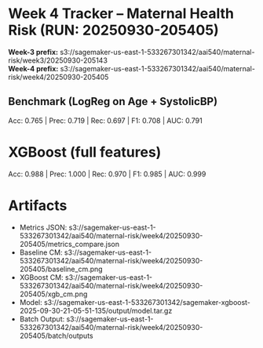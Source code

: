 # Week 4 Tracker – Maternal Health Risk (RUN: 20250930-205405)

**Week-3 prefix:** s3://sagemaker-us-east-1-533267301342/aai540/maternal-risk/week3/20250930-205143  
**Week-4 prefix:** s3://sagemaker-us-east-1-533267301342/aai540/maternal-risk/week4/20250930-205405

## Benchmark (LogReg on Age + SystolicBP)
Acc: 0.765 | Prec: 0.719 | Rec: 0.697 | F1: 0.708 | AUC: 0.791

# XGBoost (full features)
Acc: 0.988 | Prec: 1.000 | Rec: 0.970 | F1: 0.985 | AUC: 0.999

# Artifacts
- Metrics JSON: s3://sagemaker-us-east-1-533267301342/aai540/maternal-risk/week4/20250930-205405/metrics_compare.json
- Baseline CM:  s3://sagemaker-us-east-1-533267301342/aai540/maternal-risk/week4/20250930-205405/baseline_cm.png
- XGBoost CM:   s3://sagemaker-us-east-1-533267301342/aai540/maternal-risk/week4/20250930-205405/xgb_cm.png
- Model:        s3://sagemaker-us-east-1-533267301342/sagemaker-xgboost-2025-09-30-21-05-51-135/output/model.tar.gz
- Batch Output: s3://sagemaker-us-east-1-533267301342/aai540/maternal-risk/week4/20250930-205405/batch/outputs
